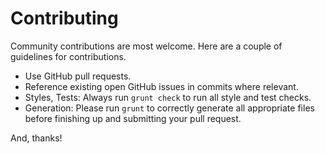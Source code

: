 Contributing
============

Community contributions are most welcome. Here are a couple of guidelines for
contributions.

* Use GitHub pull requests.
* Reference existing open GitHub issues in commits where relevant.
* Styles, Tests: Always run `grunt check` to run all style and test checks.
* Generation: Please run `grunt` to correctly generate all appropriate files
  before finishing up and submitting your pull request.

And, thanks!

